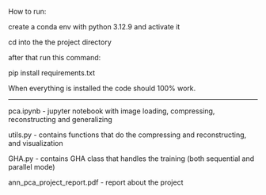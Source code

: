 How to run:

create a conda env with python 3.12.9 and activate it

cd into the the project directory

after that run this command:

pip install requirements.txt

When everything is installed the code should 100% work.

____________________________________________________________

pca.ipynb  - jupyter notebook with image loading, compressing, reconstructing and generalizing

utils.py - contains functions that do the compressing and reconstructing, and visualization

GHA.py - contains GHA class that handles the training (both sequential and parallel mode)

ann_pca_project_report.pdf - report about the project
